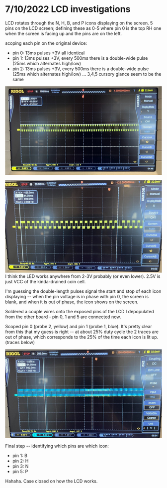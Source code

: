 # 7/10/2022 LCD investigations

LCD rotates through the N, H, B, and P icons displaying on the screen. 5 pins on the LCD screen; defining these as 0-5 where pin 0 is the top RH one when the screen is facing up and the pins are on the left. 

scoping each pin on the original device: 

- pin 0: 13ms pulses +3V all identical 
- pin 1: 13ms pulses +3V, every 500ms there is a double-wide pulse (25ms which alternates high/low)
- pin 2: 13ms pulses +3V, every 500ms there is a double-wide pulse (25ms which alternates high/low)
... 3,4,5 cursory glance seem to be the same

![](img/pin0.jpeg)

![](img/doublewide.jpeg)
I think the LED works anywhere from 2-3V probably (or even lower). 2.5V is just VCC of the kinda-drained coin cell. 

I'm guessing the double-length pulses signal the start and stop of each icon displaying -- when the pin voltage is in phase with pin 0, the screen is blank, and when it is out of phase, the icon shows on the screen. 

Soldered a couple wires onto the exposed pins of the LCD I depopulated from the other board - pin 0, 1 and 5 are connected now. 

Scoped pin 0 (probe 2, yellow) and pin 1 (probe 1, blue). It's pretty clear from this that my guess is right -- at about 25% duty cycle the 2 traces are out of phase, which corresponds to the 25% of the time each icon is lit up. (traces below)

![](img/outofphase.jpeg)

Final step -- identifying which pins are which icon: 

- pin 1: B
- pin 2: H
- pin 3: N
- pin 5: P 

Hahaha. Case closed on how the LCD works. 
